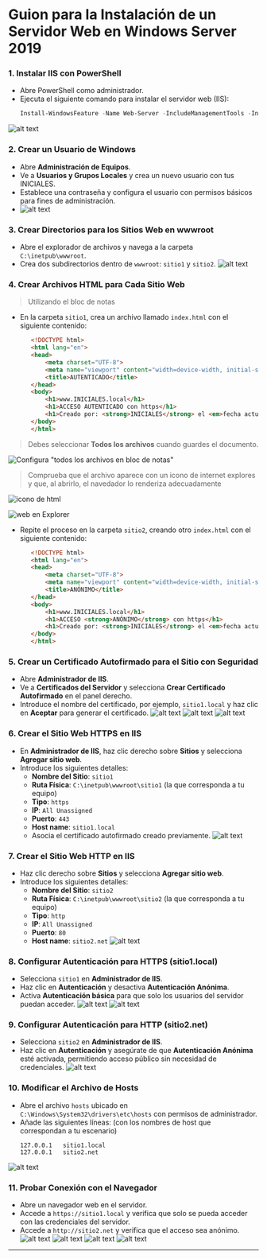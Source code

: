 # Guion para la Instalación de un Servidor Web en Windows Server 2019

### 1. Instalar IIS con PowerShell
   - Abre PowerShell como administrador.
   - Ejecuta el siguiente comando para instalar el servidor web (IIS):
     ```powershell
     Install-WindowsFeature -Name Web-Server -IncludeManagementTools -IncludeAllSubFeature
     ```
![alt text](5.1.png)
### 2. Crear un Usuario de Windows
   - Abre **Administración de Equipos**.
   - Ve a **Usuarios y Grupos Locales** y crea un nuevo usuario con tus INICIALES.
   - Establece una contraseña y configura el usuario con permisos básicos para fines de administración.
   - ![alt text](5.2.png)

### 3. Crear Directorios para los Sitios Web en wwwroot
   - Abre el explorador de archivos y navega a la carpeta `C:\inetpub\wwwroot`.
   - Crea dos subdirectorios dentro de `wwwroot`: `sitio1` y `sitio2`.
![alt text](<5.3 carpetas web.png>)
### 4. Crear Archivos HTML para Cada Sitio Web

> Utilizando el bloc de notas

   - En la carpeta `sitio1`, crea un archivo llamado `index.html` con el siguiente contenido:
     ```html
        <!DOCTYPE html>
        <html lang="en">
        <head>
            <meta charset="UTF-8">
            <meta name="viewport" content="width=device-width, initial-scale=1.0">
            <title>AUTENTICADO</title>
        </head>
        <body>
            <h1>www.INICIALES.local</h1>
            <h1>ACCESO AUTENTICADO con https</h1>
            <h1>Creado por: <strong>INICIALES</strong> el <em>fecha actual</em></h1>
        </body>
        </html>
     ```

> Debes seleccionar **Todos los archivos** cuando guardes el documento.

![Configura "todos los archivos en bloc de notas"](image.png)

> Comprueba que el archivo aparece con un icono de internet explores y que, al abrirlo, el navedador lo renderiza adecuadamente

![icono de html](image-1.png)

![web en Explorer](image-2.png)

   - Repite el proceso en la carpeta `sitio2`, creando otro `index.html` con el siguiente contenido:
     ```html
        <!DOCTYPE html>
        <html lang="en">
        <head>
            <meta charset="UTF-8">
            <meta name="viewport" content="width=device-width, initial-scale=1.0">
            <title>ANÓNIMO</title>
        </head>
        <body>
            <h1>www.INICIALES.local</h1>
            <h1>ACCESO <strong>ANÓNIMO</strong> con https</h1>
            <h1>Creado por: <strong>INICIALES</strong> el <em>fecha actual</em></h1>
        </body>
        </html>
     ```

### 5. Crear un Certificado Autofirmado para el Sitio con Seguridad
   - Abre **Administrador de IIS**.
   - Ve a **Certificados del Servidor** y selecciona **Crear Certificado Autofirmado** en el panel derecho.
   - Introduce el nombre del certificado, por ejemplo, `sitio1.local` y haz clic en **Aceptar** para generar el certificado.
![alt text](<5.5 crear certificado.png>)
![alt text](<5.51 crear autofirmado.png>)
![alt text](<5.52 nombrar certificado.png>)

### 6. Crear el Sitio Web HTTPS en IIS
   - En **Administrador de IIS**, haz clic derecho sobre **Sitios** y selecciona **Agregar sitio web**.
   - Introduce los siguientes detalles:
     - **Nombre del Sitio**: `sitio1`
     - **Ruta Física**: `C:\inetpub\wwwroot\sitio1` (la que corresponda a tu equipo)
     - **Tipo**: `https`
     - **IP**: `All Unassigned`
     - **Puerto**: `443`
     - **Host name**: `sitio1.local`
     - Asocia el certificado autofirmado creado previamente.
![alt text](<5.60 crear sitio web 1.png>)

### 7. Crear el Sitio Web HTTP en IIS
   - Haz clic derecho sobre **Sitios** y selecciona **Agregar sitio web**.
   - Introduce los siguientes detalles:
     - **Nombre del Sitio**: `sitio2`
     - **Ruta Física**: `C:\inetpub\wwwroot\sitio2` (la que corresponda a tu equipo)
     - **Tipo**: `http`
     - **IP**: `All Unassigned`
     - **Puerto**: `80`
     - **Host name**: `sitio2.net`
![alt text](<5.61 crear sitio web 2.png>)
### 8. Configurar Autenticación para HTTPS (sitio1.local)
   - Selecciona `sitio1` en **Administrador de IIS**.
   - Haz clic en **Autenticación** y desactiva **Autenticación Anónima**.
   - Activa **Autenticación básica** para que solo los usuarios del servidor puedan acceder.
![alt text](<5.70 configurar acceso sitio 1.png>)
![alt text](<5.71 habilitar autentica básica.png>)
### 9. Configurar Autenticación para HTTP (sitio2.net)
   - Selecciona `sitio2` en **Administrador de IIS**.
   - Haz clic en **Autenticación** y asegúrate de que **Autenticación Anónima** esté activada, permitiendo acceso público sin necesidad de credenciales.
![alt text](<5.72 habilitar autentica anonimo.png>)
### 10. Modificar el Archivo de Hosts
   - Abre el archivo `hosts` ubicado en `C:\Windows\System32\drivers\etc\hosts` con permisos de administrador.
   - Añade las siguientes líneas: (con los nombres de host que correspondan a tu escenario)
     ```plaintext
     127.0.0.1   sitio1.local 
     127.0.0.1   sitio2.net
     ```
![alt text](<5.8 modificar hosts.png>)
### 11. Probar Conexión con el Navegador
   - Abre un navegador web en el servidor.
   - Accede a `https://sitio1.local` y verifica que solo se pueda acceder con las credenciales del servidor.
   - Accede a `http://sitio2.net` y verifica que el acceso sea anónimo.
![alt text](<5.90 conectar local.png>)
![alt text](<5.92 httpS.png>)
![alt text](<5.91 httpS.png>)
![alt text](<5.93 conectar net.png>)
---



